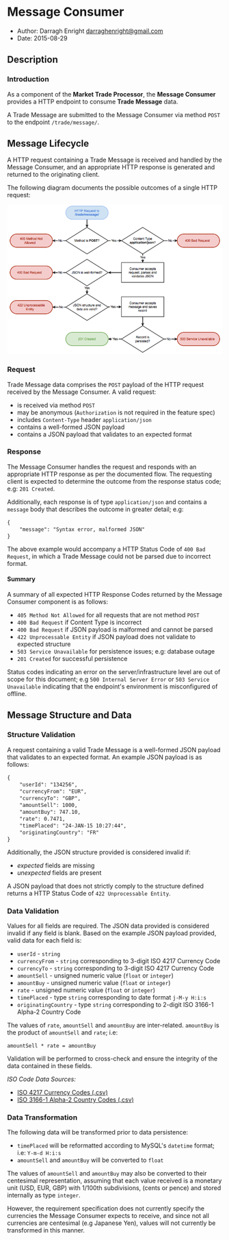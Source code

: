 # Message Consumer

* Author: Darragh Enright <darraghenright@gmail.com>
* Date: 2015-08-29

## Description

### Introduction

As a component of the **Market Trade Processor**, the **Message Consumer** provides a HTTP endpoint to consume **Trade Message** data.

A Trade Message are submitted to the Message Consumer via method `POST` to the endpoint `/trade/message/`.

## Message Lifecycle

A HTTP request containing a Trade Message is received and handled by the Message Consumer, and an appropriate HTTP response is generated and returned to the originating client.

The following diagram documents the possible outcomes of a single HTTP request:

![Message Consumer request flow](doc/assets/message-consumer-request-flow.png)

### Request

Trade Message data comprises the `POST` payload of the HTTP request received by the Message Consumer. A valid request:

* is received via method `POST`
* may be anonymous (`Authorization` is not required in the feature spec)
* includes `Content-Type` header `application/json`
* contains a well-formed JSON payload
* contains a JSON payload that validates to an expected format

### Response

The Message Consumer handles the request and responds with an appropriate HTTP response as per the documented flow. The requesting client is expected to determine the outcome from the response status code; e.g: `201 Created`.

Additionally, each response is of type `application/json` and contains a `message` body that describes the outcome in greater detail; e.g:

````
{
    "message": "Syntax error, malformed JSON"
}
````

The above example would accompany a HTTP Status Code of `400 Bad Request`, in which a Trade Message could not be parsed due to incorrect format.

#### Summary 

A summary of all expected HTTP Response Codes returned by the Message Consumer component is as follows:

* `405 Method Not Allowed` for all requests that are not method `POST`
* `400 Bad Request` if Content Type is incorrect
* `400 Bad Request` if JSON payload is malformed and cannot be parsed
* `422 Unprocessable Entity` if JSON payload does not validate to expected structure
* `503 Service Unavailable` for persistence issues; e.g: database outage
* `201 Created` for successful persistence

Status codes indicating an error on the server/infrastructure level are out of scope for this document; e.g `500 Internal Server Error` or `503 Service Unavailable` indicating that the endpoint's environment is misconfigured of offline.

## Message Structure and Data

### Structure Validation

A request containing a valid Trade Message is a well-formed JSON payload that validates to an expected format. An example JSON payload is as follows:

```
{
    "userId": "134256",
    "currencyFrom": "EUR",
    "currencyTo": "GBP",
    "amountSell": 1000,
    "amountBuy": 747.10,
    "rate": 0.7471,
    "timePlaced": "24-JAN-15 10:27:44",
    "originatingCountry": "FR"
}
```

Additionally, the JSON structure provided is considered invalid if:

* *expected* fields are missing
* *unexpected* fields are present

A JSON payload that does not strictly comply to the structure defined returns a HTTP Status Code of `422 Unprocessable Entity`.

### Data Validation

Values for all fields are required. The JSON data provided is considered invalid if any field is blank. Based on the example JSON payload provided, valid data for each field is:

* `userId` - `string`
* `currencyFrom` - `string` corresponding to 3-digit ISO 4217 Currency Code
* `currencyTo` - `string` corresponding to 3-digit ISO 4217 Currency Code
* `amountSell` - unsigned numeric value (`float` or `integer`)
* `amountBuy` - unsigned numeric value (`float` or `integer`)
* `rate` - unsigned numeric value (`float` or `integer`)
* `timePlaced` - type `string` corresponding to date format `j-M-y H:i:s`
* `originatingCountry` - type `string` corresponding to 2-digit ISO 3166-1 Alpha-2 Country Code

The values of `rate`, `amountSell` and `amountBuy` are inter-related. `amountBuy` is the product of `amountSell` and `rate`; i.e:

````
amountSell * rate = amountBuy
````

Validation will be performed to cross-check and ensure the integrity of the data contained in these fields.

*ISO Code Data Sources:*

* [ISO 4217 Currency Codes (.csv)](http://data.okfn.org/data/core/currency-codes/r/codes-all.csv)
* [ISO 3166-1 Alpha-2 Country Codes (.csv)](http://data.okfn.org/data/core/country-codes/r/country-codes.csv)

### Data Transformation

The following data will be transformed prior to data persistence:

* `timePlaced` will be reformatted according to MySQL's `datetime` format; i.e: `Y-m-d H:i:s`
* `amountSell` and `amountBuy` will be converted to `float`

The values of `amountSell` and `amountBuy` may also be converted to their centesimal representation, assuming that each value received is a monetary unit (USD, EUR, GBP) with 1/100th subdivisions, (cents or pence) and stored internally as type `integer`.

However, the requirement specification does not currently specify the currencies the Message Consumer expects to receive, and since not all currencies are centesimal (e.g Japanese Yen), values will not currently be transformed in this manner.
